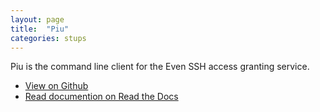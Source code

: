 ```yaml
---
layout: page
title:  "Piu"
categories: stups
---
```


Piu is the command line client for the Even SSH access granting service.

* [View on Github](https://github.com/zalando-stups/piu)
* [Read documention on Read the Docs](http://docs.stups.io/en/latest/components/piu.html)
